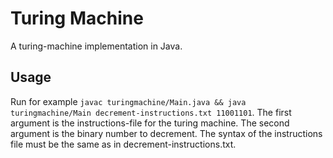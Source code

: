 # Turing Machine
A turing-machine implementation in Java.

## Usage
Run for example `javac turingmachine/Main.java && java turingmachine/Main decrement-instructions.txt 11001101`.
The first argument is the instructions-file for the turing machine. The second argument is the binary number to decrement.
The syntax of the instructions file must be the same as in decrement-instructions.txt.
